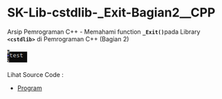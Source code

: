 # SK-Lib-cstdlib-_Exit-Bagian2__CPP
Arsip Pemrograman C++ - Memahami function <code><b>_Exit()</b></code>pada Library <code><b>&lt;cstdlib></b></code> di Pemrograman C++ (Bagian 2)<br><br>
<img src="https://github.com/RizkyKhapidsyah/SK-Lib-cstdlib-_Exit-Bagian2__CPP/blob/master/SK-Lib-cstdlib-_Exit-Bagian2__CPP/x64/result/001.PNG"><br><br>
Lihat Source Code : <br>
- <a href="https://github.com/RizkyKhapidsyah/SK-Lib-cstdlib-_Exit-Bagian2__CPP/blob/master/SK-Lib-cstdlib-_Exit-Bagian2__CPP/Source.cpp">Program</a>
